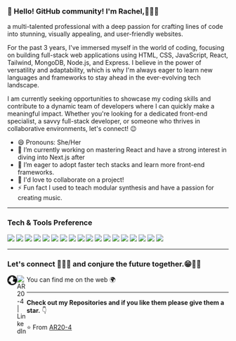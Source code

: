 ### 👋 Hello! GitHub community! I'm Rachel,🙋🏼‍♀️

a multi-talented professional with a deep passion for crafting lines of code into stunning, visually appealing, and user-friendly websites.

For the past 3 years, I've immersed myself in the world of coding, focusing on building full-stack web applications using HTML, CSS, JavaScript, React, Tailwind, MongoDB, Node.js, and Express. I believe in the power of versatility and adaptability, which is why I'm always eager to learn new languages and frameworks to stay ahead in the ever-evolving tech landscape.

I am currently seeking opportunities to showcase my coding skills and contribute to a dynamic team of developers where I can quickly make a meaningful impact. Whether you're looking for a dedicated front-end specialist, a savvy full-stack developer, or someone who thrives in collaborative environments, let's connect! :wink:

- 😄 Pronouns: She/Her 
- 🔭 I’m currently working on mastering React and have a strong interest in diving into Next.js after
- 🌱 I’m eager to adopt faster tech stacks and learn more front-end frameworks. 
- 👯 I'd love to collaborate on a project!
- ⚡ Fun fact I used to teach modular synthesis and have a passion for creating music.
 ---
### Tech & Tools Preference

<img src = "https://img.shields.io/badge/-HTML5-E34F26?style=flat&logo=html5&logoColor=white"> <img src = "https://img.shields.io/badge/-CSS3-1572B6?style=flat&logo=css3&logoColor=white">
<img src="https://img.shields.io/badge/-Bootstrap-563D7C?style=flat&logo=bootstrap&logoColor=white">
<img src="https://img.shields.io/badge/-JavaScript-eed718?style=flat&logo=javascript&logoColor=ffffff">
<img src="https://img.shields.io/badge/-Sass-cc6699?style=flat&logo=sass&logoColor=ffffff">
<img src="https://img.shields.io/badge/-React-000000?style=flat&logo=react&logoColor=00c8ff">
<img src="https://img.shields.io/badge/-MongoDB-4DB33D?style=flat&logo=mongodb&logoColor=FFFFFF">
<img src="https://img.shields.io/badge/-GraphQL-e535ab?style=flat&logo=graphql&logoColor=FFFFFF">
<img src="https://img.shields.io/badge/-MySQL-F29111?style=flat&logo=mysql&logoColor=FFFFFF">
<img src="https://img.shields.io/badge/-Express.js-787878?style=flat">
<img src="https://img.shields.io/badge/-Node.js-3C873A?style=flat&logo=Node.js&logoColor=white">
<img src="https://img.shields.io/badge/-Firebase-FFA611?style=flat&logo=firebase&logoColor=FFFFFF">
<img src="https://img.shields.io/badge/-Progressive Web Apps-5A0FC8?style=flat">
<img src="http://img.shields.io/badge/-Git-F1502F?style=flat&logo=git&logoColor=FFFFFF">
<img src="http://img.shields.io/badge/-Github-000000?style=flat&logo=github&logoColor=FFFFFF">
<img src="http://img.shields.io/badge/-VS%20Code-007ACC?style=flat&logo=visual%20studio%20code&logoColor=white">
<img src="http://img.shields.io/badge/-Heroku-430098?style=flat&logo=heroku&logoColor=white">
<img src="http://img.shields.io/badge/-Vercel-black?style=flat&logo=vercel&logoColor=white">

---
<!---
![GitHub stats](https://github-readme-stats.vercel.app/api?username=AR20-4&show_icons=true&theme=radical)
--->

### Let's connect 👩🏼‍💻 and conjure the future together.😁✌🏼

You can find me on the web 🌍
[<img align="left" alt="AR20-4" width="22px" src="https://raw.githubusercontent.com/iconic/open-iconic/master/svg/globe.svg" />][website]
[<img align="left" alt="AR20-4 | LinkedIn" width="22px" src="https://cdn.jsdelivr.net/npm/simple-icons@v3/icons/linkedin.svg" />][linkedin]
<br/>

[website]: https://HireRachel.dev/
[linkedin]: https://www.linkedin.com/in/hirerachelglasgow/

---
**Check out my Repositories and if you like them please give them a star.** 👇

:star: From [AR20-4](https://github.com/AR20-4)


